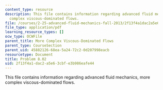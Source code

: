 ```yaml
---
content_type: resource
description: This file contains information regarding advanced fluid mechanics, more
  complex viscous-dominated flows.
file: /courses/2-25-advanced-fluid-mechanics-fall-2013/2f13f4a1dac2a5e63cbfe3b986eafe44_MIT2_25F13_Problem8.02.pdf
file_type: application/pdf
learning_resource_types: []
ocw_type: OCWFile
parent_title: More Complex Viscous-Dominated Flows
parent_type: CourseSection
parent_uid: 45882126-68ea-5a24-72c2-0d207998eacb
resourcetype: Document
title: Problem 8.02
uid: 2f13f4a1-dac2-a5e6-3cbf-e3b986eafe44
---
```

This file contains information regarding advanced fluid mechanics, more complex viscous-dominated flows.